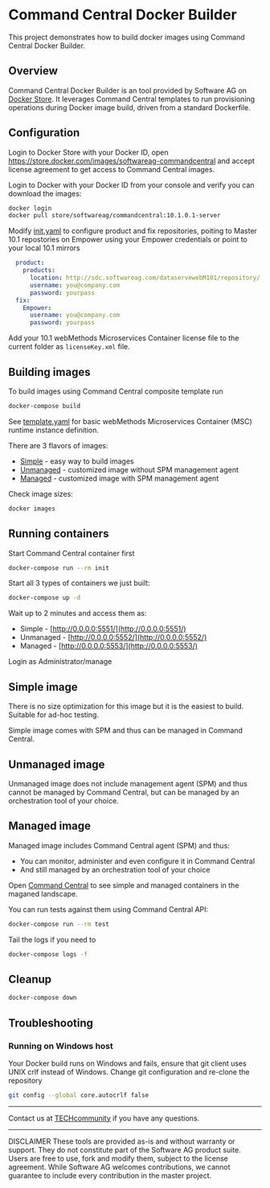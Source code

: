 # Command Central Docker Builder

This project demonstrates how to build docker images using
Command Central Docker Builder.

## Overview

Command Central Docker Builder is an tool provided by Software AG
on [Docker Store](https://store.docker.com/images/softwareag-commandcentral). It leverages Command Central templates to run
provisioning operations during Docker image build, driven from a standard Dockerfile.

## Configuration

Login to Docker Store with your Docker ID, open https://store.docker.com/images/softwareag-commandcentral and accept license agreement to get access
to Command Central images.

Login to Docker with your Docker ID from your console and verify you can download the images:

```bash
docker login
docker pull store/softwareag/commandcentral:10.1.0.1-server
```

Modify [init.yaml](init.yaml) to configure product and fix repositories, poiting to Master 10.1 repostories on Empower using your Empower credentials or point to your local 10.1 mirrors

```yaml
  product:
    products:
      location: http://sdc.softwareag.com/dataservewebM101/repository/
      username: you@company.com
      password: yourpass
  fix:
    Empower:
      username: you@company.com
      password: yourpass
```

Add your 10.1 webMethods Microservices Container license file to the current folder as ```licenseKey.xml``` file.

## Building images

To build images using Command Central composite template run

```bash
docker-compose build
```

See [template.yaml](template.yaml) for basic webMethods Microservices Container (MSC) runtime instance definition.

There are 3 flavors of images:

* [Simple](Dockerfile.simple) - easy way to build images
* [Unmanaged](Dockerfile.unmanaged) - customized image without SPM management agent
* [Managed](Dockerfile.managed) - customized image with SPM management agent

Check image sizes:

```bash
docker images
```

## Running containers

Start Command Central container first

```bash
docker-compose run --rm init
```

Start all 3 types of containers we just built:

```bash
docker-compose up -d
```

Wait up to 2 minutes and access them as:

* Simple - [http://0.0.0.0:5551/](http://0.0.0.0:5551/)
* Unmanaged - [http://0.0.0.0:5552/](http://0.0.0.0:5552/)
* Managed - [http://0.0.0.0:5553/](http://0.0.0.0:5553/)

Login as Administrator/manage

## Simple image

There is no size optimization for this image but it is the easiest to build.
Suitable for ad-hoc testing.

Simple image comes with SPM and thus can be managed in Command Central.

## Unmanaged image

Unmanaged image does not include management agent (SPM) and thus cannot be managed
by Command Central, but can be managed by an orchestration tool of your choice.

## Managed image

Managed image includes Command Central agent (SPM) and thus:

* You can monitor, administer and even configure it in Command Central
* And still managed by an orchestration tool of your choice

Open [Command Central](https://0.0.0.0:8091/) to see simple and managed containers in
the maganed landscape.

You can run tests against them using Command Central API:

```bash
docker-compose run --rm test
```

Tail the logs if you need to

```bash
docker-compose logs -f
```

## Cleanup

```bash
docker-compose down
```

## Troubleshooting

### Running on Windows host

Your Docker build runs on Windows and fails, ensure that git client uses UNIX crlf instead of Windows.
Change git configuration and re-clone the repository

```bash
git config --global core.autocrlf false
```

_______________
Contact us at [TECHcommunity](mailto:technologycommunity@softwareag.com?subject=Github/SoftwareAG) if you have any questions.
_______________
DISCLAIMER
These tools are provided as-is and without warranty or support. They do not constitute part of the Software AG product suite. Users are free to use, fork and modify them, subject to the license agreement. While Software AG welcomes contributions, we cannot guarantee to include every contribution in the master project.
